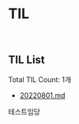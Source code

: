 # TIL<br><br>
## TIL List
Total TIL Count: 1개
- [20220801.md](https://github.com/y00eunji/TIL/blob/main/20220801.md)

테스트임당
